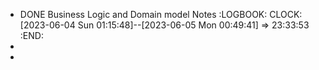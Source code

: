 - DONE Business Logic and Domain model Notes
  :LOGBOOK:
  CLOCK: [2023-06-04 Sun 01:15:48]--[2023-06-05 Mon 00:49:41] =>  23:33:53
  :END:
-
-